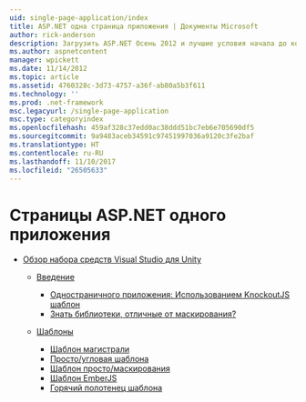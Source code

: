 ```yaml
---
uid: single-page-application/index
title: ASP.NET одна страница приложения | Документы Microsoft
author: rick-anderson
description: Загрузить ASP.NET Осень 2012 и лучшие условия начала до конца для построения приложений с значительные взаимодействие на стороне клиента, с помощью JavaScrip...
ms.author: aspnetcontent
manager: wpickett
ms.date: 11/14/2012
ms.topic: article
ms.assetid: 4760328c-3d73-4757-a36f-ab80a5b3f611
ms.technology: ''
ms.prod: .net-framework
msc.legacyurl: /single-page-application
msc.type: categoryindex
ms.openlocfilehash: 459af328c37edd0ac38ddd51bc7eb6e705690df5
ms.sourcegitcommit: 9a9483aceb34591c97451997036a9120c3fe2baf
ms.translationtype: HT
ms.contentlocale: ru-RU
ms.lasthandoff: 11/10/2017
ms.locfileid: "26505633"
---
```

<a name="aspnet-single-page-application"></a>Страницы ASP.NET одного приложения
====================
- [Обзор набора средств Visual Studio для Unity](overview/index.md)

    - [Введение](overview/introduction/index.md)

        - [Одностраничного приложения: Использованием KnockoutJS шаблон](overview/introduction/knockoutjs-template.md)
        - [Знать библиотеки, отличные от маскирования?](overview/introduction/other-libraries.md)
    - [Шаблоны](overview/templates/index.md)

        - [Шаблон магистрали](overview/templates/backbonejs-template.md)
        - [Просто/угловая шаблона](overview/templates/breezeangular-template.md)
        - [Шаблон просто/маскирования](overview/templates/breezeknockout-template.md)
        - [Шаблон EmberJS](overview/templates/emberjs-template.md)
        - [Горячий полотенец шаблона](overview/templates/hottowel-template.md)
